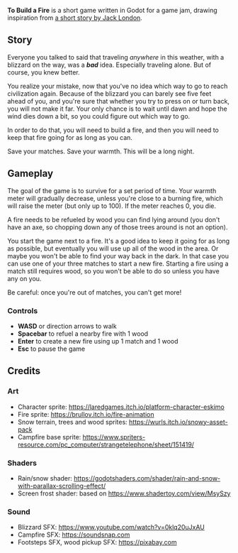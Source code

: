 **To Build a Fire** is a short game written in Godot for a game jam, drawing inspiration from [a short story by Jack London](https://en.wikipedia.org/wiki/To_Build_a_Fire).

## Story
Everyone you talked to said that traveling *anywhere* in this weather, with a blizzard on the way, was a ***bad*** idea. Especially traveling alone. But of course, you knew better.

You realize your mistake, now that you've no idea which way to go to reach civilization again.
Because of the blizzard you can barely see five feet ahead of you, and you're sure that whether you try to press on or turn back, you will not make it far. 
Your only chance is to wait until dawn and hope the wind dies down a bit, so you could figure out which way to go.

In order to do that, you will need to build a fire, and then you will need to keep that fire going for as long as you can.

Save your matches. Save your warmth. This will be a long night.

## Gameplay
The goal of the game is to survive for a set period of time. Your warmth meter will gradually decrease, unless you're close to a burning fire, which will raise the meter (but only up to 100). If the meter reaches 0, you die.

A fire needs to be refueled by wood you can find lying around (you don't have an axe, so chopping down any of those trees around is not an option).

You start the game next to a fire. It's a good idea to keep it going for as long as possible, but eventually you will use up all of the wood in the area. 
Or maybe you won't be able to find your way back in the dark. In that case you can use one of your three matches to start a new fire. 
Starting a fire using a match still requires wood, so you won't be able to do so unless you have any on you.

Be careful: once you're out of matches, you can't get more!

### Controls
- **WASD** or direction arrows to walk
- **Spacebar** to refuel a nearby fire with 1 wood
- **Enter** to create a new fire using up 1 match and 1 wood
- **Esc** to pause the game

## Credits
### Art
- Character sprite: https://laredgames.itch.io/platform-character-eskimo
- Fire sprite: https://brullov.itch.io/fire-animation
- Snow terrain, trees and wood sprites: https://wurls.itch.io/snowy-asset-pack
- Campfire base sprite: https://www.spriters-resource.com/pc_computer/strangetelephone/sheet/151419/
### Shaders
- Rain/snow shader: https://godotshaders.com/shader/rain-and-snow-with-parallax-scrolling-effect/
- Screen frost shader: based on https://www.shadertoy.com/view/MsySzy
### Sound
- Blizzard SFX: https://www.youtube.com/watch?v=0klq20uJxAU
- Campfire SFX: https://soundsnap.com
- Footsteps SFX, wood pickup SFX: https://pixabay.com
